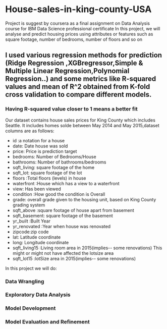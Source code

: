 # House-sales-in-king-county-USA
Project is suggest by coursera as a final assignment on Data Analysis course for IBM Data Science professional certificate 
In this project, we will analyse and predict housing prices using attributes or features such as square footage, number of bedrooms, number of floors and so on 
## I used various regression methods for prediction (Ridge Regression ,XGBregressor,Simple & Multiple Linear Regression,Polynomial Regression..) and some metrics like R-squared values and mean of R^2 obtained from K-fold cross validation to compare different models.
### Having R-squared value closer to 1 means a better fit
Our dataset contains house sales prices for King County which includes Seattle.
It includes homes solde between May 2014 and May 2015,dataset columns are as follows:

* id :a notation for a house
* date: Date house was sold
* price: Price is prediction target
* bedrooms: Number of Bedrooms/House
* bathrooms: Number of bathrooms/bedrooms
* sqft_living: square footage of the home
* sqft_lot: square footage of the lot
* floors :Total floors (levels) in house
* waterfront :House which has a view to a waterfront
* view: Has been viewed
* condition :How good the condition is Overall
* grade: overall grade given to the housing unit, based on King County grading system
* sqft_above :square footage of house apart from basement
* sqft_basement: square footage of the basement
* yr_built :Built Year
* yr_renovated :Year when house was renovated
* zipcode:zip code
* lat: Latitude coordinate
* long: Longitude coordinate
* sqft_living15 :Living room area in 2015(implies-- some renovations) This might or might not have affected the lotsize area
* sqft_lot15 :lotSize area in 2015(implies-- some renovations)

In this project we will do:
### Data Wrangling
### Exploratory Data Analysis
### Model Development
### Model Evaluation and Refinement

